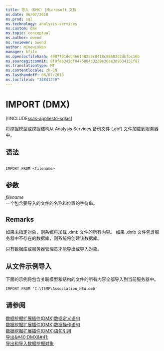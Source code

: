 ```yaml
---
title: 导入 (DMX) |Microsoft 文档
ms.date: 06/07/2018
ms.prod: sql
ms.technology: analysis-services
ms.custom: dmx
ms.topic: conceptual
ms.author: owend
ms.reviewer: owend
author: minewiskan
manager: kfile
ms.openlocfilehash: 4987701deb466148253c8418c88683d2dbfbc16b
ms.sourcegitcommit: 8f0faa342df0476884c3238e36ae3d9634151f87
ms.translationtype: MT
ms.contentlocale: zh-CN
ms.lasthandoff: 06/07/2018
ms.locfileid: "34841230"
---
```

# <a name="import-dmx"></a>IMPORT (DMX)
[!INCLUDE[ssas-appliesto-sqlas](../includes/ssas-appliesto-sqlas.md)]

  将挖掘模型或挖掘结构从 Analysis Services 备份文件 (.abf) 文件加载到服务器中。  
  
## <a name="syntax"></a>语法  
  
```  
  
IMPORT FROM <filename>  
```  
  
## <a name="arguments"></a>参数  
 *filename*  
 一个包含要导入的文件的名称和位置的字符串。  
  
## <a name="remarks"></a>Remarks  
 如果未指定对象，则系统将加载 .dmb 文件的所有内容。 如果 .dmb 文件包含服务器中不存在的数据库，则系统将创建该数据库。  
  
 只有数据库或服务器管理员才能导出或导入对象。  
  
## <a name="import-from-file-example"></a>从文件示例导入  
 下面的示例将包含关联模型和结构的文件的所有内容全部导入到当前服务器中。  
  
```  
IMPORT FROM 'C:\TEMP\Association_NEW.dmb'  
```  
  
## <a name="see-also"></a>请参阅  
 [数据挖掘扩展插件&#40;DMX&#41;数据定义语句](../dmx/dmx-statements-data-definition.md)   
 [数据挖掘扩展插件&#40;DMX&#41;数据操作语句](../dmx/dmx-statements-data-manipulation.md)   
 [数据挖掘扩展插件&#40;DMX&#41;语句引用](../dmx/data-mining-extensions-dmx-statements.md)   
 [导出&AMP;#40;DMX&AMP;#41;](../dmx/export-dmx.md)   
 [导出和导入数据挖掘对象](../analysis-services/data-mining/export-and-import-data-mining-objects.md)  
  
  
